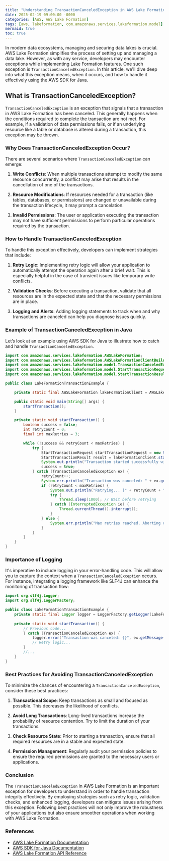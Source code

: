 ```yaml
---
title: "Understanding TransactionCanceledException in AWS Lake Formation "
date: 2025-02-19 09:00:00 -0000
categories: [AWS, AWS Lake Formation]
tags: [aws, lakeformation, com.amazonaws.services.lakeformation.model]
mermaid: true
toc: true
---
```



In modern data ecosystems, managing and securing data lakes is crucial. AWS Lake Formation simplifies the process of setting up and managing a data lake. However, as with any service, developers may encounter exceptions while implementing Lake Formation features. One such exception is `TransactionCanceledException`. In this article, we'll dive deep into what this exception means, when it occurs, and how to handle it effectively using the AWS SDK for Java.

## What is TransactionCanceledException?

`TransactionCanceledException` is an exception that signals that a transaction in AWS Lake Formation has been canceled. This generally happens when the conditions required to complete the transaction are not met. For example, if a validation of data permissions fails, or if an underlying resource like a table or database is altered during a transaction, this exception may be thrown.

### Why Does TransactionCanceledException Occur?

There are several scenarios where `TransactionCanceledException` can emerge:

1. **Write Conflicts**: When multiple transactions attempt to modify the same resource concurrently, a conflict may arise that results in the cancellation of one of the transactions.
   
2. **Resource Modifications**: If resources needed for a transaction (like tables, databases, or permissions) are changed or unavailable during the transaction lifecycle, it may prompt a cancelation.

3. **Invalid Permissions**: The user or application executing the transaction may not have sufficient permissions to perform particular operations required by the transaction.

### How to Handle TransactionCanceledException

To handle this exception effectively, developers can implement strategies that include:

1. **Retry Logic**: Implementing retry logic will allow your application to automatically attempt the operation again after a brief wait. This is especially helpful in the case of transient issues like temporary write conflicts.

2. **Validation Checks**: Before executing a transaction, validate that all resources are in the expected state and that the necessary permissions are in place.

3. **Logging and Alerts**: Adding logging statements to track when and why transactions are canceled can help you diagnose issues quickly.

### Example of TransactionCanceledException in Java

Let’s look at an example using AWS SDK for Java to illustrate how to catch and handle `TransactionCanceledException`.

```java
import com.amazonaws.services.lakeformation.AWSLakeFormation;
import com.amazonaws.services.lakeformation.AWSLakeFormationClientBuilder;
import com.amazonaws.services.lakeformation.model.TransactionCanceledException;
import com.amazonaws.services.lakeformation.model.StartTransactionRequest;
import com.amazonaws.services.lakeformation.model.StartTransactionResult;

public class LakeFormationTransactionExample {

    private static final AWSLakeFormation lakeFormationClient = AWSLakeFormationClientBuilder.defaultClient();

    public static void main(String[] args) {
        startTransaction();
    }

    private static void startTransaction() {
        boolean success = false;
        int retryCount = 0;
        final int maxRetries = 3;

        while (!success && retryCount < maxRetries) {
            try {
                StartTransactionRequest startTransactionRequest = new StartTransactionRequest();
                StartTransactionResult result = lakeFormationClient.startTransaction(startTransactionRequest);
                System.out.println("Transaction started successfully with ID: " + result.getTransactionId());
                success = true;
            } catch (TransactionCanceledException ex) {
                retryCount++;
                System.err.println("Transaction was canceled: " + ex.getMessage());
                if (retryCount < maxRetries) {
                    System.out.println("Retrying... (" + retryCount + ")");
                    try {
                        Thread.sleep(1000); // Wait before retrying
                    } catch (InterruptedException ie) {
                        Thread.currentThread().interrupt();
                    }
                } else {
                    System.err.println("Max retries reached. Aborting operation.");
                }
            }
        }
    }
}
```

### Importance of Logging

It's imperative to include logging in your error-handling code. This will allow you to capture the context when a `TransactionCanceledException` occurs. For instance, integrating a logging framework like SLF4J can enhance the monitoring of transaction flow:

```java
import org.slf4j.Logger;
import org.slf4j.LoggerFactory;

public class LakeFormationTransactionExample {
    private static final Logger logger = LoggerFactory.getLogger(LakeFormationTransactionExample.class);
    
    private static void startTransaction() {
        // Previous code...
        } catch (TransactionCanceledException ex) {
            logger.error("Transaction was canceled: {}", ex.getMessage());
            // Retry logic...
        }
        //...
    }
}
```

### Best Practices for Avoiding TransactionCanceledException

To minimize the chances of encountering a `TransactionCanceledException`, consider these best practices:

1. **Transactional Scope**: Keep transactions as small and focused as possible. This decreases the likelihood of conflicts.

2. **Avoid Long Transactions**: Long-lived transactions increase the probability of resource contention. Try to limit the duration of your transactions.

3. **Check Resource State**: Prior to starting a transaction, ensure that all required resources are in a stable and expected state.

4. **Permission Management**: Regularly audit your permission policies to ensure the required permissions are granted to the necessary users or applications.

### Conclusion

The `TransactionCanceledException` in AWS Lake Formation is an important exception for developers to understand in order to handle transaction integrity effectively. By employing strategies such as retry logic, validation checks, and enhanced logging, developers can mitigate issues arising from this exception. Following best practices will not only improve the robustness of your applications but also ensure smoother operations when working with AWS Lake Formation.

### References

- [AWS Lake Formation Documentation](https://docs.aws.amazon.com/lake-formation/latest/dg/what-is-lake-formation.html)
- [AWS SDK for Java Documentation](https://docs.aws.amazon.com/sdk-for-java/latest/developer-guide/home.html)
- [AWS Lake Formation API Reference](https://docs.aws.amazon.com/lake-formation/latest/APIReference/Welcome.html)
